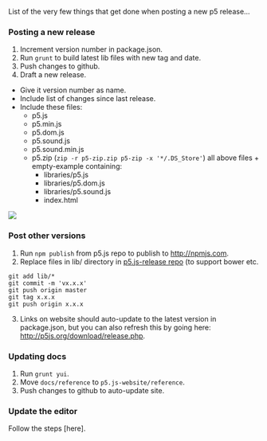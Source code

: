 List of the very few things that get done when posting a new p5 release...

### Posting a new release
1. Increment version number in package.json.
2. Run `grunt` to build latest lib files with new tag and date.
3. Push changes to github.
4. Draft a new release.
  * Give it version number as name.
  * Include list of changes since last release.
  * Include these files:
    * p5.js
    * p5.min.js
    * p5.dom.js
    * p5.sound.js
    * p5.sound.min.js
    * p5.zip (`zip -r p5-zip.zip p5-zip -x '*/.DS_Store'`) all above files + empty-example containing:
      * libraries/p5.js
      * libraries/p5.dom.js
      * libraries/p5.sound.js
      * index.html 

![](http://i.imgur.com/nLMqqOT.png?1)

### Post other versions
1. Run `npm publish` from p5.js repo to publish to http://npmjs.com.
2. Replace files in lib/ directory in [p5.js-release repo](https://github.com/lmccart/p5.js-release) (to support bower etc.
  ```
  git add lib/*
  git commit -m 'vx.x.x'
  git push origin master
  git tag x.x.x
  git push origin x.x.x
  ```

3. Links on website should auto-update to the latest version in package.json, but you can also refresh this by going here: http://p5js.org/download/release.php.

### Updating docs
1. Run `grunt yui`.
2. Move `docs/reference` to `p5.js-website/reference`.
3. Push changes to github to auto-update site.

### Update the editor
Follow the steps [here].

